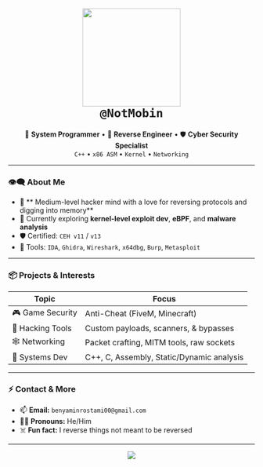 <h1 align="center">
  <img src="https://i.pinimg.com/736x/69/72/ff/6972ff594cce4bc0113ece46510a9749.jpg" width="200px"><br>
  <b><code>@NotMobin</code></b>
</h1>

<p align="center">
  🧠 <b>System Programmer</b> • 🧩 <b>Reverse Engineer</b> • 🛡️ <b>Cyber Security Specialist</b><br>
  <code>C++</code> • <code>x86 ASM</code> • <code>Kernel</code> • <code>Networking</code>
</p>

---

### 👁️‍🗨️ About Me

- 🔬 ** Medium-level hacker mind with a love for reversing protocols and digging into memory**
- 🌱 Currently exploring **kernel-level exploit dev**, **eBPF**, and **malware analysis**
- 🛡️ Certified: `CEH v11` / `v13`
- 🔧 Tools: `IDA`, `Ghidra`, `Wireshark`, `x64dbg`, `Burp`, `Metasploit`

---

### 📦 Projects & Interests

| Topic             | Focus                                              |
|------------------|---------------------------------------------------|
| 🎮 Game Security  | Anti-Cheat (FiveM, Minecraft)                    |
| 🔐 Hacking Tools  | Custom payloads, scanners, & bypasses            |
| 🕸️ Networking     | Packet crafting, MITM tools, raw sockets         |
| 🧬 Systems Dev     | C++, C, Assembly, Static/Dynamic analysis         |

---

### ⚡ Contact & More

- 📫 **Email:** `benyaminrostami00@gmail.com`
- 🕵️‍♂️ **Pronouns:** He/Him  
- ☠️ **Fun fact:** I reverse things not meant to be reversed

---

<p align="center">
  <img src="https://readme-typing-svg.demolab.com/?lines=Code+Smart%2C+Think+Deep...;Secure+Everything%2C+Trust+Nothing.&font=Fira+Code&center=true&width=500&height=50&duration=3000&pause=1000">
</p>
